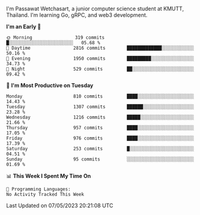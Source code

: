 
I'm Passawat Wetchasart, a junior computer science student at KMUTT, Thailand. I'm learning Go, gRPC, and web3 development.



<!--START_SECTION:waka-->
**I'm an Early 🐤** 

```text
🌞 Morning                319 commits         █░░░░░░░░░░░░░░░░░░░░░░░░   05.68 % 
🌆 Daytime                2816 commits        █████████████░░░░░░░░░░░░   50.16 % 
🌃 Evening                1950 commits        █████████░░░░░░░░░░░░░░░░   34.73 % 
🌙 Night                  529 commits         ██░░░░░░░░░░░░░░░░░░░░░░░   09.42 % 
```
📅 **I'm Most Productive on Tuesday** 

```text
Monday                   810 commits         ████░░░░░░░░░░░░░░░░░░░░░   14.43 % 
Tuesday                  1307 commits        ██████░░░░░░░░░░░░░░░░░░░   23.28 % 
Wednesday                1216 commits        █████░░░░░░░░░░░░░░░░░░░░   21.66 % 
Thursday                 957 commits         ████░░░░░░░░░░░░░░░░░░░░░   17.05 % 
Friday                   976 commits         ████░░░░░░░░░░░░░░░░░░░░░   17.39 % 
Saturday                 253 commits         █░░░░░░░░░░░░░░░░░░░░░░░░   04.51 % 
Sunday                   95 commits          ░░░░░░░░░░░░░░░░░░░░░░░░░   01.69 % 
```


📊 **This Week I Spent My Time On** 

```text
💬 Programming Languages: 
No Activity Tracked This Week
```


 Last Updated on 07/05/2023 20:21:08 UTC
<!--END_SECTION:waka-->

<!--
**markpassawat/markpassawat** is a ✨ _special_ ✨ repository because its `README.md` (this file) appears on your GitHub profile.

Here are some ideas to get you started:

- 🔭 I’m currently working on ...
- 🌱 I’m currently learning ...
- 👯 I’m looking to collaborate on ...
- 🤔 I’m looking for help with ...
- 💬 Ask me about ...
- 📫 How to reach me: ...
- 😄 Pronouns: He/Him
- ⚡ Fun fact: ...
-->
